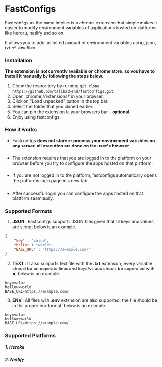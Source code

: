 # FastConfigs
Fastconfigs as the name implies is a chrome extension that simple makes it easier to modify environment variables of applications hosted on platforms like heroku, netlify and so on.

It allows you to add unlimited amount of environment variables using, json, txt of .env files.

### Installation
**The extension is not currently available on chrome store, so you have to install it manually by following the steps below.**

1. Clone the respository by running `git clone https://github.com/talibackend/fastconfigs.git`.
2. Open 'chrome://extensions/' in your browser.
3. Click on "Load unpacked" button in the top bar.
4. Select the folder that you cloned earlier.
5. You can pin the extension to your browsers bar - **optional**.
6. Enjoy using fastconfigs.

### How it works
- Fastconfigs **does not store or process your environment variables on any server, all execution are done on the user's browser**
#####
- The extension requires that you are logged in to the platform on your browser before you try to configure the apps hosted on that platform.
#####
- If you are not logged in to the platform, fastconfigs automatically opens the platforms login page in a new tab.
#####
- After successful login you can configure the apps hosted on that platform seamlessly.

### Supported Formats
1. **JSON** : Fastconfigs supports JSON files given that all keys and values are string, below is an example.
```json
{
    "key" : "value",
    "hello" : "world",
    "BASE_URL" : "https://example.com/"
}
```
2. **TEXT** : It also supports text file with the **.txt** extension, every variable should be on seperate lines and keys/values should be seperated with **=**, below is an example.
```
key=value
hellow=world
BASE_URL=https://example.com/
```
3. **ENV** : All files with **.env** extension are also supported, the file should be in the proper env format, below is an example.
```
key=value
hellow=world
BASE_URL=https://example.com/
```

### Supported Platforms
##### 1. Heroku
##### 2. Netlify

<!-- ### What to expect...
We are working on integrating other platforms as we go, so it  -->
